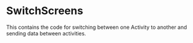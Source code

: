# SwitchScreens
This contains the code for switching between one Activity to another and sending data between activities.
